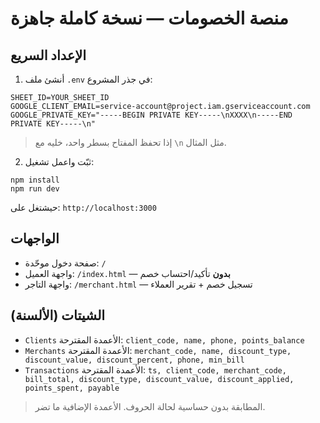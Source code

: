 # منصة الخصومات — نسخة كاملة جاهزة

## الإعداد السريع
1) أنشئ ملف `.env` في جذر المشروع:
```
SHEET_ID=YOUR_SHEET_ID
GOOGLE_CLIENT_EMAIL=service-account@project.iam.gserviceaccount.com
GOOGLE_PRIVATE_KEY="-----BEGIN PRIVATE KEY-----\nXXXX\n-----END PRIVATE KEY-----\n"
```
> إذا تحفظ المفتاح بسطر واحد، خليه مع `\n` مثل المثال.

2) ثبّت واعمل تشغيل:
```
npm install
npm run dev
```
حيشتغل على: `http://localhost:3000`

## الواجهات
- صفحة دخول موحّدة: `/`
- واجهة العميل: `/index.html` — **بدون** تأكيد/احتساب خصم
- واجهة التاجر: `/merchant.html` — تسجيل خصم + تقرير العملاء

## الشيتات (الألسنة)
- `Clients`  الأعمدة المقترحة: `client_code, name, phone, points_balance`
- `Merchants` الأعمدة المقترحة: `merchant_code, name, discount_type, discount_value, discount_percent, phone, min_bill`
- `Transactions` الأعمدة المقترحة: `ts, client_code, merchant_code, bill_total, discount_type, discount_value, discount_applied, points_spent, payable`

> المطابقة بدون حساسية لحالة الحروف. الأعمدة الإضافية ما تضر.
